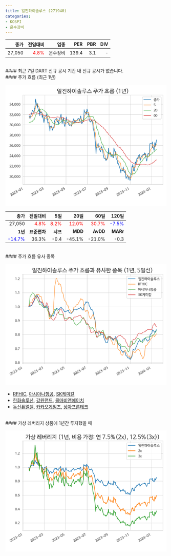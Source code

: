 ```yaml
---
title: 일진하이솔루스 (271940)
categories:
- KOSPI
- 운수장비
---
```


|**종가**|**전일대비**|**업종**|**PER**|**PBR**|**DIV**|
|-------:|-----------:|-------:|------:|------:|------:|
|27,050|<span style="color: red">4.8%</span>|운수장비|139.4|3.1|-|

<!-- more -->

<br>
#### 최근 7일 DART 신규 공시
기간 내 신규 공시가 없습니다.

<br>
#### 주가 흐름 (최근 1년)

![271940](/assets/images/stock/271940.png)

|**종가**|**전일대비**|**5일**|**20일**|**60일**|**120일**|
|---:|-------:|--:|---:|---:|----:|
|27,050|<span style="color: red">4.8%</span>|<span style="color: red">8.2%</span>|<span style="color: red">12.0%</span>|<span style="color: red">30.7%</span>|<span style="color: blue">-7.5%</span>|
|**1년**|**표준편차**|**샤프**|**MDD**|**AvDD**|**MARr**|
|<span style="color: blue">-14.7%</span>|36.3%|-0.4|-45.1%|-21.0%|-0.3|

<br>
#### 주가 흐름 유사 종목

![271940](/assets/images/stock/271940_corr.png)

- [RFHIC](/218410/), [아시아나항공](/020560/), [SK케미칼](/285130/)
- [한화솔루션](/009830/), [강원랜드](/035250/), [콜마비앤에이치](/200130/)
- [두산퓨얼셀](/336260/), [카카오게임즈](/293490/), [상아프론테크](/089980/)

<br>
#### 가상 레버리지 상품에 1년간 투자했을 때

![271940](/assets/images/stock/271940_2x.png)

[^corr]: 상관계수를 이용하여 분석하였습니다.